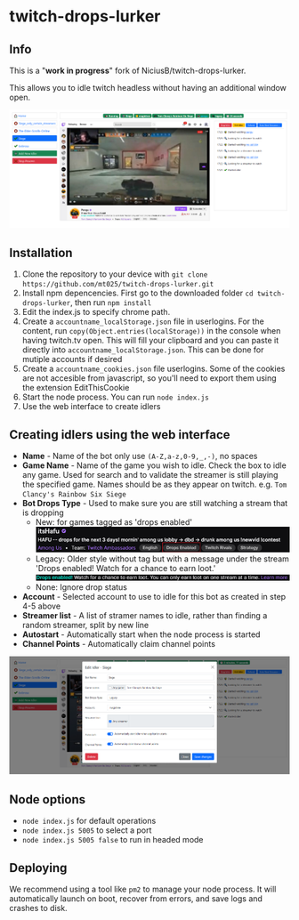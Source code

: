 # twitch-drops-lurker

## Info
This is a "<b>work in progress</b>" fork of NiciusB/twitch-drops-lurker. 

This allows you to idle twitch headless without having an additional window open.

![Screenshot showing twitch drops lurker](screenshot_main.png)

## Installation

1. Clone the repository to your device with `git clone https://github.com/mt025/twitch-drops-lurker.git`
2. Install npm depencencies. First go to the downloaded folder `cd twitch-drops-lurker`, then run `npm install`
3. Edit the index.js to specify chrome path. 
4. Create a `accountname_localStorage.json` file in userlogins. For the content, run `copy(Object.entries(localStorage))` in the console when having twitch.tv open. This will fill your clipboard and you can paste it directly into `accountname_localStorage.json`. This can be done for mutiple accounts if desired
5. Create a `accountname_cookies.json` file userlogins. Some of the cookies are not accesible from javascript, so you'll need to export them using the extension EditThisCookie
6. Start the node process. You can run `node index.js`
7. Use the web interface to create idlers

## Creating idlers using the web interface
- <b>Name</b> - Name of the bot only use `(A-Z,a-z,0-9,_,-)`, no spaces
- <b>Game Name</b> - Name of the game you wish to idle. Check the box to idle any game. Used for search and to validate the streamer is still playing the specified game. Names should be as they appear on twitch. e.g. `Tom Clancy's Rainbow Six Siege`
- <b>Bot Drops Type</b> - Used to make sure you are still watching a stream that is dropping
	- New: for games tagged as 'drops enabled' ![Screenshot showing edit](screenshot_new.png)
	- Legacy: Older style without tag but with a message under the stream 'Drops enabled! Watch for a chance to earn loot.' ![Screenshot showing edit](screenshot_legacy.png)
	- None: Ignore drop status
- <b>Account</b> - Selected account to use to idle for this bot as created in step 4-5 above
- <b>Streamer list</b> - A list of stramer names to idle, rather than finding a random streamer, split by new line
- <b>Autostart</b> - Automatically start when the node process is started
- <b>Channel Points</b> - Automatically claim channel points

![Screenshot showing edit](screenshot_edit.png)



## Node options
* `node index.js` for default operations
* `node index.js 5005` to select a port
* `node index.js 5005 false` to run in headed mode

## Deploying
We recommend using a tool like `pm2` to manage your node process. It will automatically launch on boot, recover from errors, and save logs and crashes to disk.


